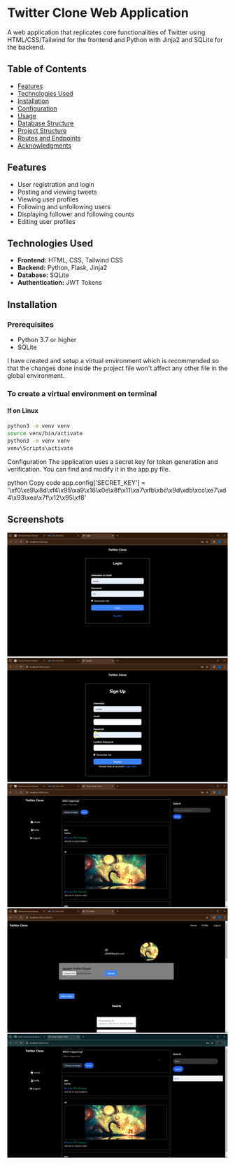 # Twitter Clone Web Application

A web application that replicates core functionalities of Twitter using HTML/CSS/Tailwind for the frontend and Python with Jinja2 and SQLite for the backend.
## Table of Contents

- [Features](#features)
- [Technologies Used](#technologies-used)
- [Installation](#installation)
- [Configuration](#configuration)
- [Usage](#usage)
- [Database Structure](#database-structure)
- [Project Structure](#project-structure)
- [Routes and Endpoints](#routes-and-endpoints)
- [Acknowledgments](#acknowledgments)

## Features

- User registration and login
- Posting and viewing tweets
- Viewing user profiles
- Following and unfollowing users
- Displaying follower and following counts
- Editing user profiles

## Technologies Used

- **Frontend:** HTML, CSS, Tailwind CSS
- **Backend:** Python, Flask, Jinja2
- **Database:** SQLite
- **Authentication:** JWT Tokens

## Installation

### Prerequisites

- Python 3.7 or higher
- SQLite

I have created and setup a virtual environment which is recommended so that the changes done inside the project file won't affect any other file in the global environment.



### To create a virtual environment on terminal

#### If on Linux

```bash
python3 -m venv venv
source venv/bin/activate
python3 -m venv venv
venv\Scripts\activate

``` 
Configuration
The application uses a secret key for token generation and verification. You can find and modify it in the app.py file.

python
Copy code
app.config['SECRET_KEY'] = '\xf0\xe9\x8d\xf4\x95\xa9\x16\x0e\x8f\x11\xa7\xfb\xbc\x9d\xdb\xcc\xe7\xd4\x93\xea\x7f\x12\x95\xf8'

## Screenshots

![Login Page](https://github.com/jd20000/Twitter-Clone/blob/main/screenshots/Screenshot%20(312).png)
![Register Page](https://github.com/jd20000/Twitter-Clone/blob/main/screenshots/Screenshot%20(311).png)
![Home Page](https://github.com/jd20000/Twitter-Clone/blob/main/screenshots/Screenshot%20(313).png)
![Profile Page](https://github.com/jd20000/Twitter-Clone/blob/main/screenshots/Screenshot%20(314).png)
![Search User ](https://github.com/jd20000/Twitter-Clone/blob/main/screenshots/Screenshot%20(316).png)


